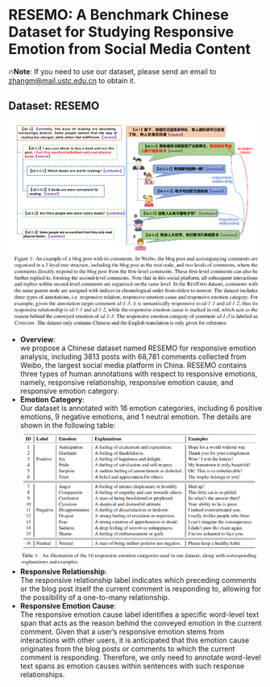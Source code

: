 # RESEMO: A Benchmark Chinese Dataset for Studying Responsive Emotion from Social Media Content

🔥**Note**: If you need to use our dataset, please send an email to zhangm@mail.ustc.edu.cn to obtain it.

## Dataset: RESEMO
![](image.png)

- **Overview**: <br>
we propose a Chinese dataset named RESEMO for responsive emotion analysis, including 3813 posts with 68,781 comments collected from Weibo, the largest social media platform in China. RESEMO contains three types of human annotations with
respect to responsive emotions, namely, responsive relationship, responsive emotion cause, and responsive emotion category.
- **Emotion Category**: <br>
Our dataset is annotated with 16 emotion categories, including 6 positive emotions, 9 negative emotions, and 1 neutral emotion. The details are shown in the following table:
![](image2.png)
- **Responsive Relationship**: <br>
The responsive relationship label indicates which preceding comments or the blog post itself the current comment is responding to, allowing for the possibility of a one-to-many relationship.
- **Responsive Emotion Cause**: <br>
The responsive emotion cause label identifies a specific word-level text span that acts as the reason
behind the conveyed emotion in the current comment. Given that a user’s responsive emotion stems
from interactions with other users, it is anticipated
that this emotion cause originates from the blog
posts or comments to which the current comment
is responding. Therefore, we only need to annotate
word-level text spans as emotion causes within sentences with such response relationships.




